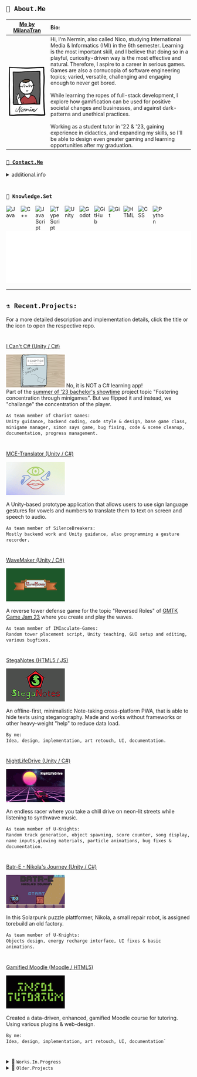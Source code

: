 ## `🤖 About.Me`

| [Me by MilanaTran](https://github.com/milanatran") | Bio: |
|---|:---|
| [![Doodle Art of me made by MilanaTran](./images/DoodleMe.png)](href="https://github.com/milanatran")  | Hi, I'm Nermin, also called Nico, studying International Media & Informatics (IMI) in the 6th semester. Learning is the most important skill, and I believe that doing so in a playful, curiosity-driven way is the most effective and natural. Therefore, I aspire to a career in serious games. Games are also a cornucopia of software engineering topics; varied, versatile, challenging and engaging enough to never get bored.<br><br>While learning the ropes of full-stack development, I explore how gamification can be used for positive societal changes and businesses, and against dark-patterns and unethical practices.<br><br>Working as a student tutor in '22 & '23, gaining experience in didactics, and expanding my skills, so I'll be able to design even greater gaming and learning opportunities after my graduation.

###  <a href="mailto:n-c0de-r_contact@e.mail.com?subject=Hello from GitHub">`📧 Contact.Me`</a>

<details>
      <summary>additional.info</summary>

- 🔭 When I'm not preparing classes or tutoring, I try to learn more about Game Based Learning.
- 🎮 Learning Godot & GDScript, Unity & C#. Since I see myself in EduTech and Gamification.
      Currently doing courses on game engines, physics and AI, while fidgeting with some projects in my free time to show the skills.
- 🌱 Into Web Dev + JS too, and gained experience with TypeScript. Would love to make more cross-platform web apps.
- 👯 Starting my internship abroad in winter '23, making Serious Games with [RisingPixel](https://www.risingpixel.com/) and hoping for a long-term working student opportunity after that.
- 💬 Ask me about pixelart, edutech, good storytelling & game design. I'm a beginner, but passionate about these.

### Other than that I'm striving to make my graduation in...
[![Logo](./images/logo_imi_alpha.png)](https://imi-bachelor.htw-berlin.de)
</details>

<br />

###  `💾 Knowledge.Set`

<img align="left" alt="Java" width="30px" style="padding-right:10px;" src="https://cdn.jsdelivr.net/gh/devicons/devicon/icons/java/java-original.svg"/>
<img align="left" alt="C++" width="30px" style="padding-right:10px;" src="https://cdn.jsdelivr.net/gh/devicons/devicon/icons/csharp/csharp-original.svg" />
<img align="left" alt="JavaScript" width="30px" style="padding-right:10px;" src="https://cdn.jsdelivr.net/gh/devicons/devicon/icons/javascript/javascript-original.svg" />
<img align="left" alt="TypeScript" width="30px" style="padding-right:10px;" src="https://cdn.jsdelivr.net/gh/devicons/devicon/icons/typescript/typescript-original.svg" />
<img align="left" alt="Unity" width="30px" style="padding-right:10px;" src="https://cdn.jsdelivr.net/gh/devicons/devicon/icons/unity/unity-original.svg" />
<img align="left" alt="Godot" width="30px" style="padding-right:10px;" src="https://cdn.jsdelivr.net/gh/devicons/devicon/icons/godot/godot-original.svg" />
<img align="left" alt="GitHub" width="30px" style="padding-right:10px;" src="https://cdn.jsdelivr.net/gh/devicons/devicon/icons/github/github-original.svg" />
<img align="left" alt="Git" width="30px" style="padding-right:10px;" src="https://cdn.jsdelivr.net/gh/devicons/devicon/icons/git/git-original.svg" />
<img align="left" alt="HTML" width="30px" style="padding-right:10px;" src="https://cdn.jsdelivr.net/gh/devicons/devicon/icons/html5/html5-original.svg" />
<img align="left" alt="CSS" width="30px" style="padding-right:10px;" src="https://cdn.jsdelivr.net/gh/devicons/devicon/icons/css3/css3-original.svg" />
<img align="left" alt="Python" width="30px" style="padding-right:10px;" src="https://cdn.jsdelivr.net/gh/devicons/devicon/icons/python/python-original.svg" />
<br /><br />

[![Animated n-c0de-r Logo](./images/logo_n-c0de-r_alpha.gif)](https://n-c0de-r.github.io)

---

## `⚗️ Recent.Projects:`
For a more detailed description and implementation details, click the title or the icon to open the respective repo.

#
[I Can't C# (Unity / C#)](https://github.com/ChariotGames/I-Cant-C-Sharp)

[![I Can't C#](./images/I-Cant-C-Sharp_Icon.png)](https://github.com/ChariotGames/I-Cant-C-Sharp)
No, it is NOT a C# learning app!<br>Part of the <a href="https://showtime.f4.htw-berlin.de">summer of '23 bachelor's showtime</a> project topic "Fostering concentration through minigames". But we flipped it and instead, we "challange" the concentration of the player.

```
As team member of Chariot Games:
Unity guidance, backend coding, code style & design, base game class, minigame manager, simon says game, bug fixing, code & scene cleanup, documentation, progress management.
```

#
[MCE-Translator  (Unity / C#)](https://github.com/SilenceBreakers/NUI-MCE-Translator)

[![MCE-Translator](./images/MCE-Translator_Icon.png)](https://github.com/SilenceBreakers/NUI-MCE-Translator)

A Unity-based prototype application that allows users to use sign language gestures for vowels and numbers to translate them to text on screen and speech to audio.

```
As team member of SilenceBreakers:
Mostly backend work and Unity guidance, also programming a gesture recorder.
```

#
[WaveMaker (Unity / C#)](https://github.com/IMIaculate-Games/WaveMaker)

[![WaveMaker](./images/WaveMaker_Icon.png)](https://github.com/IMIaculate-Games/WaveMaker)

A reverse tower defense game for the topic "Reversed Roles" of <a href="https://itch.io/jam/gmtk-2023">GMTK Game Jam 23</a> where you create and play the waves.

```
As team member of IMIaculate-Games:
Random tower placement script, Unity teaching, GUI setup and editing, various bugfixes.
```

#
[StegaNotes (HTML5 / JS)](https://github.com/StegaNotes)

[![StegaNotes](./images/StegaNotes_Icon.png)](https://github.com/StegaNotes)

An offline-first, minimalistic Note-taking cross-platform PWA, that is able to hide texts using steganography. Made and works without frameworks or other heavy-weight "help" to reduce data load.

```
By me:
Idea, design, implementation, art retouch, UI, documentation.
```

#
[NightLifeDrive (Unity / C#)](https://github.com/NightLifeDrive)

[![NightLifeDrive](./images/NightLifeDrive_Icon.png)](https://github.com/NightLifeDrive)

An endless racer where you take a chill drive on neon-lit streets while listening to synthwave music.

```
As team member of U-Knights:
Random track generation, object spawning, score counter, song display, name inputs,glowing materials, particle animations, bug fixes & documentation.
```

#
[Batr-E - Nikola's Journey (Unity / C#)](https://github.com/Batr-E_Nikolas_Journey)

[![Batr-E - Nikola's Journey](./images/Batr-E_Icon.png)](https://github.com/Batr-E_Nikolas_Journey)

In this Solarpunk puzzle plattformer, Nikola, a small repair robot, is assigned torebuild an old factory.

```
As team member of U-Knights:
Objects design, energy recharge interface, UI fixes & basic animations.
```

#
[Gamified Moodle (Moodle / HTML5)](https://github.com/GamifiedMoodle)

[![Gamified Moodle](./images/GamifiedMoodle_Icon.png)](https://github.com/GamifiedMoodle)

Created a data-driven, enhanced, gamified Moodle course for tutoring. Using various plugins & web-design.
  
```
By me:
Idea, design, implementation, art retouch, UI, documentation`
```

#
<details>
<summary>🚧 <code>Works.In.Progress</code></summary>

[TowerDefense (Godot4 / GDscript2)](https://github.com/TowerDefense)

[![TowerDefense](./images/WIP_Icon.png)](https://github.com/TowerDefense)

A different take on the tower defense genre, where towers don't kill but buff.
  
```
By me (probably):
Idea, design, implementation, UI, documentation
```

#
[Omnis Rewrite in Godot4 (Godot4 / GDscript2)](https://github.com/n-c0de-r/Omnis)

[![Omnis](./images/WIP_Icon.png)](https://github.com/n-c0de-r/Omnis)

Rewriting and finishing the old Omnis project in Godot4. This should then finally work as expected and be future-proof. Might reuse doodle-art from 'I Can't C#'

#
[Rewrite my personal GitHub Page in (almost) CSS only (HTML5 / CSS3 / NO js!)](https://github.com/n-c0de-r.github.io)

[![GitHug.io page](./images/WIP_Icon.png)](https://github.com/n-c0de-r.github.io)

Making a new portfolio page, purely in HTML and CSS - hidden for now. Goal is to showcase enough, while still being a minimalistic, not bloated but fun experience. Also to train CSS, of course!

```
By me:
Idea, design, implementation, art retouch, UI, documentation.
```

</details>

<details>
<summary>📜 <code>Older.Projects</code></summary>

[Tauros Traps (Unity / C#)](https://github.com/TaurosTraps)

[![Tauros Traps](./images/TaurosTraps_Icon.png)](https://github.com/TaurosTraps)

Create and show perfect mazes to trap the mythological Tauros. Learned new algorithms in this assessment. Unfinished, could be a game.

```
By me:
Idea, design, implementation, art retouch, UI, documentation.
```

#
[Omnis (Godot3 / GDscript)](https://github.com/Omnis)

[![Omnis](./images/Omnis_Icon.png)](https://github.com/Omnis)

A more challenging recreation of the child's game "Simon" with new modes with accessibility in mind.

[Note: This entry becomes obsolete once the rewrite is done, replacing it]

```
By me:
Idea, design, implementation, art retouch, UI, documentation.
```

#
[Diving Game AI (Java)](https://github.com/DiveAI)

[![Diving Game AI](./images/DiveAI_Icon.png)](https://github.com/DiveAI)

Teaching an AI to dive and collect pearls in a predefined environment as part of the GameAI course.

```
By me:
Implementation, documentation.
```

#
[Notiply (Android / Java)](https://github.com/Notiply)

[![No Icon, Sad face by MilanaTran](./images/No_Icon.png)](https://github.com/milanatran)

Just a prototype for a collaborative drawing Android app as part of the last Mobile Development course.

[Note: Sadly the code in the repo seems to be damaged an no app can be built from it. Needs a total overhaul!]
  
```
By me:
Idea, Implementation, UI, documentation, basic testing.
```

Some more below and [many others here...](https://github.com/n-c0de-r?tab=repositories)
</details>
